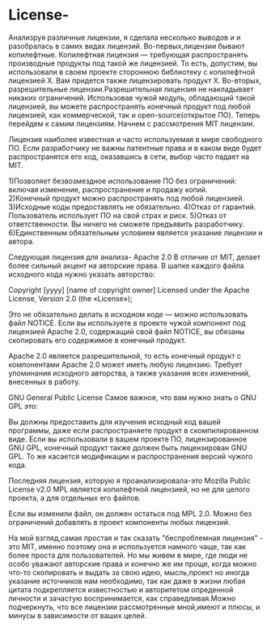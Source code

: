 # License-
Анализруя различные лицензии, я сделала несколько выводов и и разобралась в самих видах лицензий.
Во-первых,лицензии бывают копилефтные. Копилефтная лицензия — требующая распространять производные продукты под такой же лицензией. То есть, допустим, вы использовали в своем проекте стороннюю библиотеку с копилефтной лицензией X. Вам придется также лицензировать продукт Х.
Во-вторых, разрешительные лицензии.Разрешительная лицензия не накладывает никаких ограничений. Использовав чужой модуль, обладающий такой лицензией, вы можете распространять конечный продукт под любой лицензией, как коммерческой, так и open-source(открытое ПО).
 Теперь перейдем к самим лицензиям.
 Начнем с рассмотрения MIT лицензии. 
 
 Лицензия наиболее известная и часто используемая  в мире свободного ПО. Если разработчику не важны патентные права и в каком виде будет распространятся его код, оказавшись в сети, выбор часто падает на MIT.

1)Позволяет безвозмездное использование ПО без ограничений: включая изменение, распространение и продажу копий.  
2)Конечный продукт можно распространять под любой лицензией.
3)Исходные коды предоставлять не обязательно.
4)Отказ от гарантий. Пользователь использует ПО на свой страх и риск.
5)Отказ от ответственности. Вы ничего не сможете предъявить разработчику.
6)Единственным обязательным условием является указание лицензии и автора.


 Следующая лицензия для анализа- Apache 2.0
В отличие от MIT, делает более сильный акцент на авторские права. В шапке каждого файла исходного кода нужно указать авторство:

Copyright [yyyy] [name of copyright owner] 
Licensed under the Apache License, Version 2.0 (the «License»);

Это не обязательно делать в исходном коде — можно использовать файл NOTICE. Если вы используете в проекте чужой компонент под лицензией Apache 2.0, содержащий свой файл NOTICE, вы обязаны скопировать его содержимое в конечный продукт. 

Apache 2.0 является разрешительной, то есть конечный продукт с компонентами Apache 2.0 может иметь любую лицензию. Требует упоминания исходного авторства, а также указания всех изменений, внесенных в работу.

GNU General Public License
Самое важное, что вам нужно знать о GNU GPL это: 

Вы должны предоставить для изучения исходный код вашей программы, даже если распространяете продукт в скомпилированном виде.
Если вы использовали в вашем проекте ПО, лицензированное GNU GPL, конечный продукт также должен быть лицензирован GNU GPL. То же касается модификации и распространения версий чужого кода.

Последняя лицензия, которую я проанализировала-это Mozilla Public License v2.0 
MPL является копилефтной лицензией, но не для целого проекта, а для отдельных его файлов. 

Если вы изменили файл, он должен остаться под MPL 2.0.
Можно без ограничений добавлять в проект компоненты любых лицензий.


На мой взгляд,самая простая и так сказать "беспроблемная лицензия" - это MIT, именно поэтому она и используется намного чаще, так как более проста для пользователей. Но мы живем в мире, где люди не особо уважают авторские права и конечно же им проще, когда можно что-то скопировать и выдать за свою идею, мысль,проект но иногда указание источников нам необходимо, так как даже в жизни любая цитата подкрепляется известностью и авторитетом опреденной личности и зачастую воспринимается, как справедливая.Можно подчеркнуть, что все лицензии рассмотренные мной,имеют и плюсы, и минусы в зависимости от ваших целей.
